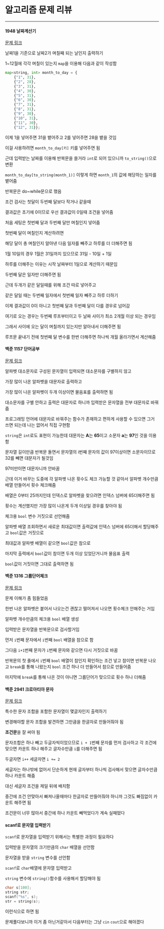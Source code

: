 # 알고리즘 문제 리뷰
---
#### 1948 날짜계산기

[문제 링크](https://swexpertacademy.com/main/code/problem/problemDetail.do?contestProbId=AV5PnnU6AOsDFAUq)

날짜1을 기준으로 날짜2가 며칠째 되는 날인지 출력하기

1~12월에 각각 며칠이 있는지 `map`을 이용해 다음과 같이 작성함

```python
map<string, int> month_to_day = {
    {"1", 31},
    {"2", 28},
    {"3", 31},
    {"4", 30},
    {"5", 31},
    {"6", 30},
    {"7", 31},
    {"8", 31},
    {"9", 30},
    {"10", 31},
    {"11", 30},
    {"12", 31}};
```

이제 1을 넣어주면 31을 뱉어주고 2를 넣어주면 28을 뱉을 것임

이걸 사용하려면 `month_to_day[키]` 키를 넣어주면 됨

근데 입력받는 날짜를 이용해 반복문을 쓸거라 `int`로 되어 있으니까 `to_string()`으로 변환

`month_to_day[to_string(month_1)]` 이렇게 하면 `month_1`의 값에 해당하는 일자를 뱉어줌

반복문은 do~while문으로 했음

조건 검사는 첫달이 두번째 달보다 작거나 같을때

결과값은 초기에 0이므로 우선 결과값이 0일때 조건을 넣어줌

처음 세팅은 첫번째 달과 두번째 달만 며칠인지 넣어줌

첫번째 달이 며칠인지 계산하려면

해당 달이 총 며칠인지 알아낸 다음 일자를 빼주고 하루를 더 더해주면 됨

1월 10일의 경우 1월은 31일까지 있으므로 31일 - 10일 + 1일

하루를 더해주는 이유는 시작 날짜부터 1일으로 계산하기 때문임

두번째 달은 일자만 더해주면 됨

근데 두개가 같은 달일때를 위해 조건 따로 넣어주고

같은 달일 때는 두번째 일자에서 첫번째 일자 빼주고 하루 더하기

이제 결과값이 0이 아니고 첫번째 달과 두번째 달이 다를 경우로 넘어감

여기로 오는 경우는 두번째 루프부터이고 두 날짜 사이가 최소 2개월 이상 되는 경우임

그래서 사이에 오는 달이 며칠까지 있는지만 알아내서 더해주면 됨

루프문 끝내기 전에 첫번째 달 변수를 한번 더해주면 하나씩 개월 올라가면서 계산해줌

#### 백준 1157 단어공부

[문제 링크](https://www.acmicpc.net/problem/1157)

알파벳 대소문자로 구성된 문자열이 입력되면 대소문자를 구별하지 않고 

가장 많이 나온 알파벳을 대문자로 출력하고

가장 많이 나온 알파벳이 두개 이상이면 물음표를 출력하면 됨

대소문자를 구별 안하고 출력은 대문자로 하니까 입력받은 문자열을 전부 대문자로 바꿔줌

프로그래밍 언어에 대문자로 바꿔주는 함수가 존재하고 편하게 사용할 수 있으면 그거 쓰면 되는데 나는 없어서 직접 구현함

`string`은 `int`로도 표현이 가능한데 대문자는 **A**는 **65**이고 소문자 **a**는 **97**인 것을 이용함

문자열 길이만큼 반복문 돌면서 문자열의 i번째 문자의 값이 97이상이면 소문자이므로 32를 빼면 대문자가 될것임

97미만이면 대문자니까 안바꿈

근데 이거 바꾸는 도중에 각 알파벳 나온 횟수도 체크 가능할 것 같아서 알파벳 개수만큼 배열 만들어서 횟수 체크해줌

배열은 0부터 25까지인데 인덱스로 알파벳을 찾으려면 인덱스 넘버에 65더해주면 됨

횟수는 계산했지만 가장 많이 나온게 두개 이상일 경우를 찾아야 됨

체크용 `bool` 변수 거짓으로 선언해줌

알파벳 배열 조회하면서 새로운 최대값이면 출력값에 인덱스 넘버에 65더해서 할당해주고 `bool`값은 거짓으로

최대값과 알파벳 배열이 같으면 `bool`값은 참으로

마지막 출력에서 `bool`값이 참이면 두개 이상 있었단거니까 물음표 출력

`bool`값이 거짓이면 그대로 출력하면 됨

#### 백준 1316 그룹단어체크

[문제 링크](https://www.acmicpc.net/problem/1316)

문제 이해가 좀 힘들었음

한번 나온 알파벳은 붙어서 나오는건 괜찮고 떨어져서 나오면 횟수체크 안해주는 거임

알파벳 개수만큼의 체크용 `bool` 배열 생성

입력받은 문자열을 반복문으로 검사할거임

먼저 `i`번째 문자에서 `i`번째 `bool` 배열을 참으로 함

그다음 `i+1`번째 문자가 `i`번째 문자와 같으면 다시 거짓으로 바꿈

반복문의 첫 줄에서 `i`번째 `bool` 배열이 참인지 확인하는 조건 넣고 참이면 반복문 나오고 `break`를 통해 나왔는지 `bool` 조건 하나 더 만들어서 참으로 만들어줌

마지막에 `break`를 통해 나온 것이 아니면 그룹단어가 맞으므로 횟수 하나 더해줌

#### 백준 2941 크로아티아 문자

[문제 링크](https://www.acmicpc.net/problem/2941)

특수한 문자 조합을 포함한 문자열이 몇글자인지 출력하기

변경해야할 문자 조합을 발견하면 그만큼을 한글자로 만들어줘야 됨

**조건문**을 잘 써야 됨

문자조합은 하나 빼고 두글자씩이었으므로 `i + 1`번째 문자를 먼저 검사하고 각 조건에 맞으면 카운트 하나 해주고 글자수만큼 `i`를 더해주면 됨

두글자면 `i++` 세글자면 `i += 2`

세글자는 하나밖에 없어서 단순하게 현재 글자부터 하나씩 검사해서 맞으면 글자수만큼 하나 카운트 해줌

대신 세글자 조건을 제일 뒤에 배치함

중간에 조건 안맞아서 빠져나올때마다 한글자로 만들어줘야 하니까 그것도 빠짐없이 카운트 해주면 됨

조건문이 너무 많아서 중간에 하나 카운트 빼먹었다가 계속 실패떴다

#### scanf로 문자열 입력받기

`scanf`로 문자열을 입력받기 위해서는 특별한 과정이 필요하다

입력받을 문자열의 크기만큼의 `char` 배열을 선언함

문자열을 받을 `string` 변수를 선언함

`scanf`로 `char`배열에 문자열 입력받고

`string` 변수에 `string()`함수를 사용해서 할당해야 됨

```c++
char s[100];
string str;
scanf("%s", s);
str = string(s);
```
이런식으로 하면 됨

문제풀다보니까 이거 좀 아닌거같아서 다음부터는 그냥 `cin` `cout`으로 해야겠다
